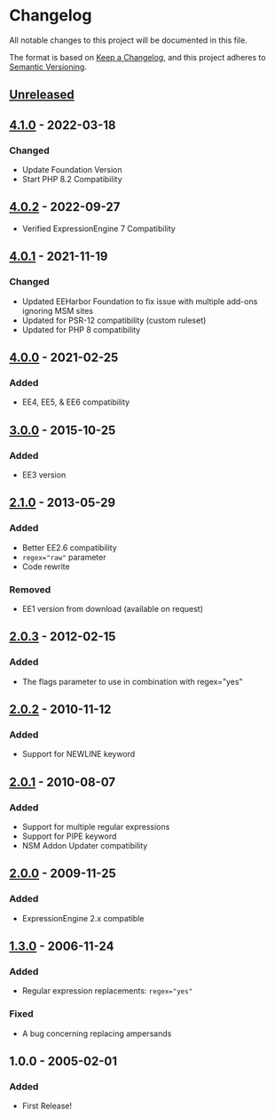 # Changelog
All notable changes to this project will be documented in this file.

The format is based on [Keep a Changelog](https://keepachangelog.com/),
and this project adheres to [Semantic Versioning](https://semver.org/spec/v2.0.0.html).

## [Unreleased]


## [4.1.0] - 2022-03-18
### Changed
- Update Foundation Version
- Start PHP 8.2 Compatibility

## [4.0.2] - 2022-09-27
- Verified ExpressionEngine 7 Compatibility

## [4.0.1] - 2021-11-19
### Changed
- Updated EEHarbor Foundation to fix issue with multiple add-ons ignoring MSM sites
- Updated for PSR-12 compatibility (custom ruleset)
- Updated for PHP 8 compatibility

## [4.0.0] - 2021-02-25
### Added
- EE4, EE5, & EE6 compatibility

## [3.0.0] - 2015-10-25
### Added
- EE3 version

## [2.1.0] - 2013-05-29
### Added
- Better EE2.6 compatibility
- `regex="raw"` parameter
- Code rewrite

### Removed
- EE1 version from download (available on request)

## [2.0.3] - 2012-02-15
### Added
- The flags parameter to use in combination with regex="yes"

## [2.0.2] - 2010-11-12
### Added
- Support for NEWLINE keyword

## [2.0.1] - 2010-08-07
### Added
- Support for multiple regular expressions
- Support for PIPE keyword
- NSM Addon Updater compatibility

## [2.0.0] - 2009-11-25
### Added
- ExpressionEngine 2.x compatible

## [1.3.0] - 2006-11-24
### Added
- Regular expression replacements: `regex="yes"`

### Fixed
- A bug concerning replacing ampersands

## 1.0.0 - 2005-02-01
### Added
- First Release!

[Unreleased]: https://github.com/packettide/wygwam/compare/v4.1.0...HEAD
[4.1.0]: https://github.com/packettide/wygwam/compare/v4.0.2...v4.1.0
[4.0.2]: https://github.com/packettide/wygwam/compare/v4.0.1...v4.0.2
[4.0.1]: https://github.com/packettide/wygwam/compare/v4.0.0...v4.0.1
[4.0.0]: https://github.com/packettide/wygwam/compare/v3.0.0...v4.0.0
[3.0.0]: https://github.com/packettide/wygwam/compare/v2.1.0...v3.0.0
[2.1.0]: https://github.com/packettide/wygwam/compare/v2.0.3...v2.1.0
[2.0.3]: https://github.com/packettide/wygwam/compare/v2.0.2...v2.0.3
[2.0.2]: https://github.com/packettide/wygwam/compare/v2.0.1...v2.0.2
[2.0.1]: https://github.com/packettide/wygwam/compare/v2.0.0...v2.0.1
[2.0.0]: https://github.com/packettide/wygwam/compare/v1.3.0...v2.0.0
[1.3.0]: https://github.com/packettide/wygwam/compare/v1.0.0...v1.3.0